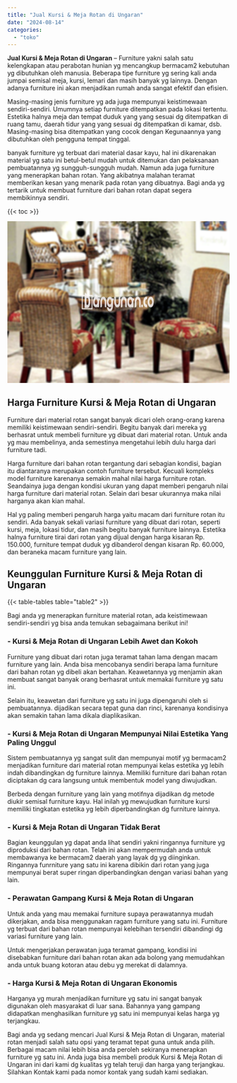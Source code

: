 ```yaml
---
title: "Jual Kursi & Meja Rotan di Ungaran"
date: "2024-08-14"
categories: 
  - "toko"
---
```


**Jual Kursi & Meja Rotan di Ungaran** – Furniture yakni salah satu kelengkapan atau perabotan hunian yg mencangkup bermacam2 kebutuhan yg dibutuhkan oleh manusia. Beberapa tipe furniture yg sering kali anda jumpai semisal meja, kursi, lemari dan masih banyak yg lainnya. Dengan adanya furniture ini akan menjadikan rumah anda sangat efektif dan efisien.

Masing-masing jenis furniture yg ada juga mempunyai keistimewaan sendiri-sendiri. Umumnya setiap furniture ditempatkan pada lokasi tertentu. Estetika halnya meja dan tempat duduk yang yang sesuai dg ditempatkan di ruang tamu, daerah tidur yang yang sesuai dg ditempatkan di kamar, dsb. Masing-masing bisa ditempatkan yang cocok dengan Kegunaannya yang dibutuhkan oleh pengguna tempat tinggal.

banyak furniture yg terbuat dari material dasar kayu, hal ini dikarenakan material yg satu ini betul-betul mudah untuk ditemukan dan pelaksanaan pembuatannya yg sungguh-sungguh mudah. Namun ada juga furniture yang menerapkan bahan rotan. Yang akibatnya malahan teramat memberikan kesan yang menarik pada rotan yang dibuatnya. Bagi anda yg tertarik untuk membuat furniture dari bahan rotan dapat segera membikinnya sendiri.

{{< toc >}}

![Jual Kursi & Meja Rotan di Ungaran](/images/kursi-meja-rotan-murah18.png)

## Harga Furniture Kursi & Meja Rotan di Ungaran

Furniture dari material rotan sangat banyak dicari oleh orang-orang karena memiliki keistimewaan sendiri-sendiri. Begitu banyak dari mereka yg berhasrat untuk membeli furniture yg dibuat dari material rotan. Untuk anda yg mau membelinya, anda semestinya mengetahui lebih dulu harga dari furniture tadi.

Harga furniture dari bahan rotan tergantung dari sebagian kondisi, bagian itu diantaranya merupakan contoh furniture tersebut. Kecuali kompleks model furniture karenanya semakin mahal nilai harga furniture rotan. Seandainya juga dengan kondisi ukuran yang dapat memberi pengaruh nilai harga furniture dari material rotan. Selain dari besar ukurannya maka nilai harganya akan kian mahal.

Hal yg paling memberi pengaruh harga yaitu macam dari furniture rotan itu sendiri. Ada banyak sekali variasi furniture yang dibuat dari rotan, seperti kursi, meja, lokasi tidur, dan masih begitu banyak furniture lainnya. Estetika halnya furniture tirai dari rotan yang dijual dengan harga kisaran Rp. 150.000, furniture tempat duduk yg dibanderol dengan kisaran Rp. 60.000, dan beraneka macam furniture yang lain.

## Keunggulan Furniture Kursi & Meja Rotan di Ungaran

{{< table-tables table="table2" >}}

Bagi anda yg menerapkan furniture material rotan, ada keistimewaan sendiri-sendiri yg bisa anda temukan sebagaimana berikut ini!

### \- Kursi & Meja Rotan di Ungaran Lebih Awet dan Kokoh

Furniture yang dibuat dari rotan juga teramat tahan lama dengan macam furniture yang lain. Anda bisa mencobanya sendiri berapa lama furniture dari bahan rotan yg dibeli akan bertahan. Keawetannya yg menjamin akan membuat sangat banyak orang berhasrat untuk memakai furniture yg satu ini.

Selain itu, keawetan dari furniture yg satu ini juga dipengaruhi oleh si pembuatannya. dijadikan secara tepat guna dan rinci, karenanya kondisinya akan semakin tahan lama dikala diaplikasikan.

### \- Kursi & Meja Rotan di Ungaran Mempunyai Nilai Estetika Yang Paling Unggul

Sistem pembuatannya yg sangat sulit dan mempunyai motif yg bermacam2 menjadikan furniture dari material rotan mempunyai kelas estetika yg lebih indah dibandingkan dg furniture lainnya. Memiliki furniture dari bahan rotan diciptakan dg cara langsung untuk membentuk model yang diwujudkan.

Berbeda dengan furniture yang lain yang motifnya dijadikan dg metode diukir semisal furniture kayu. Hal inilah yg mewujudkan furniture kursi memiliki tingkatan estetika yg lebih diperbandingkan dg furniture lainnya.

### \- Kursi & Meja Rotan di Ungaran Tidak Berat

Bagian keunggulan yg dapat anda lihat sendiri yakni ringannya furniture yg diproduksi dari bahan rotan. Telah ini akan mempermudah anda untuk membawanya ke bermacam2 daerah yang layak dg yg diinginkan. Ringannya funrniture yang satu ini karena dibikin dari rotan yang juga mempunyai berat super ringan diperbandingkan dengan variasi bahan yang lain.

### \- Perawatan Gampang Kursi & Meja Rotan di Ungaran

Untuk anda yang mau memakai furniture supaya perawatannya mudah dikerjakan, anda bisa menggunakan ragam furniture yang satu ini. Furniture yg terbuat dari bahan rotan mempunyai kelebihan tersendiri dibandingi dg variasi furniture yang lain.

Untuk mengerjakan perawatan juga teramat gampang, kondisi ini disebabkan furniture dari bahan rotan akan ada bolong yang memudahkan anda untuk buang kotoran atau debu yg merekat di dalamnya.

### \- Harga Kursi & Meja Rotan di Ungaran Ekonomis

Harganya yg murah menjadikan furniture yg satu ini sangat banyak digunakan oleh masyarakat di luar sana. Bahannya yang gampang didapatkan menghasilkan furniture yg satu ini mempunyai kelas harga yg terjangkau.

Bagi anda yg sedang mencari Jual Kursi & Meja Rotan di Ungaran, material rotan menjadi salah satu opsi yang teramat tepat guna untuk anda pilih. Berbagai macam nilai lebih bisa anda peroleh sekiranya menerapkan furniture yg satu ini. Anda juga bisa membeli produk Kursi & Meja Rotan di Ungaran ini dari kami dg kualitas yg telah teruji dan harga yang terjangkau. Silahkan Kontak kami pada nomor kontak yang sudah kami sediakan.
